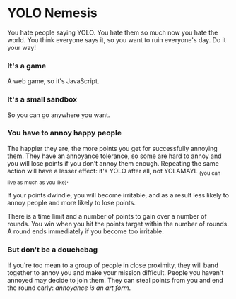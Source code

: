 # YOLO Nemesis

You hate people saying YOLO. You hate them so much now you hate the world. You think everyone says it, so you want to ruin everyone's day. Do it your way!

### It's a game

A web game, so it's JavaScript.

### It's a small sandbox

So you can go anywhere you want.

### You have to annoy happy people

The happier they are, the more points you get for successfully annoying them. They have an annoyance tolerance, so some are hard to annoy and you will lose points if you don't annoy them enough. Repeating the same action will have a lesser effect: it's YOLO after all, not YCLAMAYL <sub>(you can live as much as you like)</sub>.

If your points dwindle, you will become irritable, and as a result less likely to annoy people and more likely to lose points.

There is a time limit and a number of points to gain over a number of rounds. You win when you hit the points target within the number of rounds. A round ends immediately if you become too irritable.

### But don't be a douchebag

If you're too mean to a group of people in close proximity, they will band together to annoy you and make your mission difficult. People you haven't annoyed may decide to join them. They can steal points from you and end the round early: *annoyance is an art form*.
